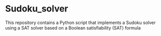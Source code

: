 # Sudoku_solver
This repository contains a Python script that implements a Sudoku solver using a SAT solver based on a Boolean satisfiability (SAT) formula

